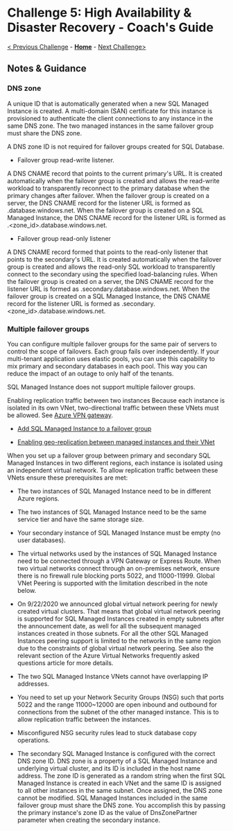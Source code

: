 # Challenge 5: High Availability & Disaster Recovery - Coach's Guide

[< Previous Challenge](./Solution04.md) - **[Home](README.md)** - [Next Challenge>](./Solution06.md)

## Notes & Guidance

### DNS zone

A unique ID that is automatically generated when a new SQL Managed Instance is created. A multi-domain (SAN) certificate for this instance is provisioned to authenticate the client connections to any instance in the same DNS zone. The two managed instances in the same failover group must share the DNS zone.

A DNS zone ID is not required for failover groups created for SQL Database.

* Failover group read-write listener.

A DNS CNAME record that points to the current primary's URL. It is created automatically when the failover group is created and allows the read-write workload to transparently reconnect to the primary database when the primary changes after failover. When the failover group is created on a server, the DNS CNAME record for the listener URL is formed as <fog-name>.database.windows.net. When the failover group is created on a SQL Managed Instance, the DNS CNAME record for the listener URL is formed as <fog-name>.<zone_id>.database.windows.net.

* Failover group read-only listener

A DNS CNAME record formed that points to the read-only listener that points to the secondary's URL. It is created automatically when the failover group is created and allows the read-only SQL workload to transparently connect to the secondary using the specified load-balancing rules. When the failover group is created on a server, the DNS CNAME record for the listener URL is formed as <fog-name>.secondary.database.windows.net. When the failover group is created on a SQL Managed Instance, the DNS CNAME record for the listener URL is formed as <fog-name>.secondary.<zone_id>.database.windows.net.

### Multiple failover groups

You can configure multiple failover groups for the same pair of servers to control the scope of failovers. Each group fails over independently. If your multi-tenant application uses elastic pools, you can use this capability to mix primary and secondary databases in each pool. This way you can reduce the impact of an outage to only half of the tenants.

SQL Managed Instance does not support multiple failover groups.

Enabling replication traffic between two instances
Because each instance is isolated in its own VNet, two-directional traffic between these VNets must be allowed. See [Azure VPN gateway](https://docs.microsoft.com/en-us/azure/vpn-gateway/vpn-gateway-about-vpngateways).

* [Add SQL Managed Instance to a failover group](https://docs.microsoft.com/en-us/azure/azure-sql/managed-instance/failover-group-add-instance-tutorial?tabs=azure-portal)

* [Enabling geo-replication between managed instances and their VNet](https://docs.microsoft.com/en-us/azure/azure-sql/database/auto-failover-group-overview?tabs=azure-powershell#enabling-geo-replication-between-managed-instances-and-their-vnets)

When you set up a failover group between primary and secondary SQL Managed Instances in two different regions, each instance is isolated using an independent virtual network. To allow replication traffic between these VNets ensure these prerequisites are met:

* The two instances of SQL Managed Instance need to be in different Azure regions.

* The two instances of SQL Managed Instance need to be the same service tier and have the same storage size.

* Your secondary instance of SQL Managed Instance must be empty (no user databases).

* The virtual networks used by the instances of SQL Managed Instance need to be connected through a VPN Gateway or Express Route. When two virtual networks connect through an on-premises network, ensure there is no firewall rule blocking ports 5022, and 11000-11999. Global VNet Peering is supported with the limitation described in the note below.

* On 9/22/2020 we announced global virtual network peering for newly created virtual clusters. That means that global virtual network peering is supported for SQL Managed Instances created in empty subnets after the announcement date, as well for all the subsequent managed instances created in those subnets. For all the other SQL Managed Instances peering support is limited to the networks in the same region due to the constraints of global virtual network peering. See also the relevant section of the Azure Virtual Networks frequently asked questions article for more details.

* The two SQL Managed Instance VNets cannot have overlapping IP addresses.

* You need to set up your Network Security Groups (NSG) such that ports 5022 and the range 11000~12000 are open inbound and outbound for connections from the subnet of the other managed instance. This is to allow replication traffic between the instances.

* Misconfigured NSG security rules lead to stuck database copy operations.

* The secondary SQL Managed Instance is configured with the correct DNS zone ID. DNS zone is a property of a SQL Managed Instance and underlying virtual cluster, and its ID is included in the host name address. The zone ID is generated as a random string when the first SQL Managed Instance is created in each VNet and the same ID is assigned to all other instances in the same subnet. Once assigned, the DNS zone cannot be modified. SQL Managed Instances included in the same failover group must share the DNS zone. You accomplish this by passing the primary instance's zone ID as the value of DnsZonePartner parameter when creating the secondary instance.
